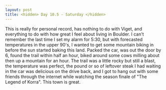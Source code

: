 ```yaml
---
layout: post
title: <hidden> Day 10.5 - Saturday </hidden>
---
```


<hidden>
This is really for personal record, has nothing to do with Viget, and everything to do with how
great I feel about living in Boulder. I can't remember the last time I set my alarm for 5:30, but with
forecasted temperatures in the upper 90's, I wanted to get some mountain biking in before the sun 
started baking this land. Packed the car, was out the door by 6, found the trail within half an hour,
biked around some cows milling about then up a mountain for an hour. The trail was a little rocky but
still a blast, the temperature was perfect, the pound or so of leftover steak I had waiting in the car 
was delicious on the drive back, and I got to hang out with some friends through the internet while 
watching the season finale of "The Legend of Korra". This town is great.
</hidden>